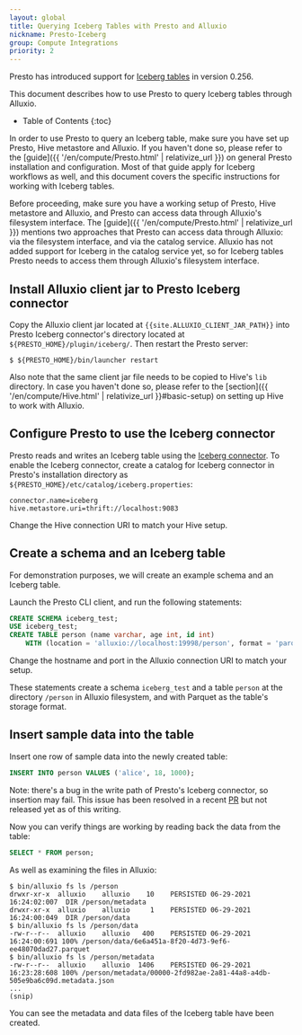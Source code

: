 ```yaml
---
layout: global
title: Querying Iceberg Tables with Presto and Alluxio
nickname: Presto-Iceberg
group: Compute Integrations
priority: 2
---
```


Presto has introduced support for [Iceberg tables](https://iceberg.apache.org/) in version 0.256.

This document describes how to use Presto to query Iceberg tables through Alluxio.

* Table of Contents
{:toc}

In order to use Presto to query an Iceberg table, make sure you have set up Presto, Hive metastore 
and Alluxio. If you haven't done so, please refer to the 
[guide]({{ '/en/compute/Presto.html' | relativize_url }}) on general Presto installation 
and configuration. Most of that guide apply for Iceberg workflows as well, and this document 
covers the specific instructions for working with Iceberg tables.

Before proceeding, make sure you have a working setup of Presto, Hive metastore and Alluxio, 
and Presto can access data through Alluxio's filesystem interface. 
The [guide]({{ '/en/compute/Presto.html' | relativize_url }}) mentions two approaches that 
Presto can access data through Alluxio: via the filesystem interface, and via the catalog service. 
Alluxio has not added support for Iceberg in the catalog service yet, so for Iceberg tables Presto 
needs to access them through Alluxio's filesystem interface.

## Install Alluxio client jar to Presto Iceberg connector

Copy the Alluxio client jar located at `{{site.ALLUXIO_CLIENT_JAR_PATH}}` into Presto Iceberg 
connector's directory located at `${PRESTO_HOME}/plugin/iceberg/`. Then restart the Presto server:

```console
$ ${PRESTO_HOME}/bin/launcher restart
```

Also note that the same client jar file needs to be copied to Hive's `lib` directory.
In case you haven't done so, please refer to the 
[section]({{ '/en/compute/Hive.html' | relativize_url }}#basic-setup) on setting up Hive to 
work with Alluxio.

## Configure Presto to use the Iceberg connector

Presto reads and writes an Iceberg table using the 
[Iceberg connector](https://prestodb.io/docs/current/connector/iceberg.html). To enable the Iceberg 
connector, create a catalog for Iceberg connector in Presto's installation directory as 
`${PRESTO_HOME}/etc/catalog/iceberg.properties`:

```properties
connector.name=iceberg
hive.metastore.uri=thrift://localhost:9083
```

Change the Hive connection URI to match your Hive setup.

## Create a schema and an Iceberg table

For demonstration purposes, we will create an example schema and an Iceberg table.

Launch the Presto CLI client, and run the following statements:

```sql
CREATE SCHEMA iceberg_test;
USE iceberg_test;
CREATE TABLE person (name varchar, age int, id int)
    WITH (location = 'alluxio://localhost:19998/person', format = 'parquet');
```

Change the hostname and port in the Alluxio connection URI to match your setup.

These statements create a schema `iceberg_test` and a table `person` at the directory 
`/person` in Alluxio filesystem, and with Parquet as the table's storage format.

## Insert sample data into the table

Insert one row of sample data into the newly created table:

```sql
INSERT INTO person VALUES ('alice', 18, 1000);
```

Note: there's a bug in the write path of Presto's Iceberg connector, so insertion may fail. 
This issue has been resolved in a recent [PR](https://github.com/prestodb/presto/pull/16275) 
but not released yet as of this writing.

Now you can verify things are working by reading back the data from the table:

```sql
SELECT * FROM person;
```

As well as examining the files in Alluxio:

```shell
$ bin/alluxio fs ls /person
drwxr-xr-x  alluxio    alluxio    10    PERSISTED 06-29-2021 16:24:02:007  DIR /person/metadata
drwxr-xr-x  alluxio    alluxio     1    PERSISTED 06-29-2021 16:24:00:049  DIR /person/data
$ bin/alluxio fs ls /person/data
-rw-r--r--  alluxio    alluxio   400    PERSISTED 06-29-2021 16:24:00:691 100% /person/data/6e6a451a-8f20-4d73-9ef6-ee48070dad27.parquet
$ bin/alluxio fs ls /person/metadata
-rw-r--r--  alluxio    alluxio  1406    PERSISTED 06-29-2021 16:23:28:608 100% /person/metadata/00000-2fd982ae-2a81-44a8-a4db-505e9ba6c09d.metadata.json
...
(snip)
```

You can see the metadata and data files of the Iceberg table have been created.
